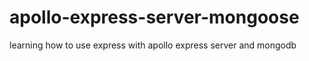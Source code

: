 # apollo-express-server-mongoose
learning how to use express with apollo express server and mongodb
